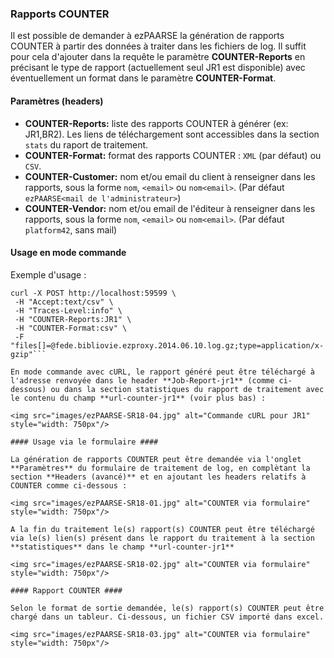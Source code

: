 ### Rapports COUNTER ###

Il est possible de demander à ezPAARSE la génération de rapports COUNTER à partir des données à traiter dans les fichiers de log.
Il suffit pour cela d'ajouter dans la requête le paramètre **COUNTER-Reports** en précisant le type de rapport (actuellement seul JR1 est disponible) avec éventuellement un format dans le paramètre **COUNTER-Format**.


#### Paramètres (headers) ####

-   **COUNTER-Reports:** liste des rapports COUNTER à générer (ex: JR1,BR2). Les liens de téléchargement sont accessibles dans la section `stats` du raport de traitement.
-   **COUNTER-Format:** format des rapports COUNTER : `XML` (par défaut) ou `CSV`.  
-   **COUNTER-Customer:** nom et/ou email du client à renseigner dans les rapports, sous la forme `nom`, `<email>` ou `nom<email>`. (Par défaut `ezPAARSE<mail de l'administrateur>`)  
-   **COUNTER-Vendor:** nom et/ou email de l'éditeur à renseigner dans les rapports, sous la forme `nom`, `<email>` ou `nom<email>`. (Par défaut `platform42`, sans mail)  

#### Usage en mode commande ####

Exemple d'usage :
```shell
curl -X POST http://localhost:59599 \
 -H "Accept:text/csv" \
 -H "Traces-Level:info" \
 -H "COUNTER-Reports:JR1" \
 -H "COUNTER-Format:csv" \
 -F "files[]=@fede.bibliovie.ezproxy.2014.06.10.log.gz;type=application/x-gzip"```

En mode commande avec cURL, le rapport généré peut être téléchargé à l'adresse renvoyée dans le header **Job-Report-jr1** (comme ci-dessous) ou dans la section statistiques du rapport de traitement avec le contenu du champ **url-counter-jr1** (voir plus bas) :

<img src="images/ezPAARSE-SR18-04.jpg" alt="Commande cURL pour JR1" style="width: 750px"/>

#### Usage via le formulaire ####

La génération de rapports COUNTER peut être demandée via l'onglet **Paramètres** du formulaire de traitement de log, en complètant la section **Headers (avancé)** et en ajoutant les headers relatifs à COUNTER comme ci-dessous :

<img src="images/ezPAARSE-SR18-01.jpg" alt="COUNTER via formulaire" style="width: 750px"/>

A la fin du traitement le(s) rapport(s) COUNTER peut être téléchargé via le(s) lien(s) présent dans le rapport du traitement à la section **statistiques** dans le champ **url-counter-jr1**

<img src="images/ezPAARSE-SR18-02.jpg" alt="COUNTER via formulaire" style="width: 750px"/>

#### Rapport COUNTER ####

Selon le format de sortie demandée, le(s) rapport(s) COUNTER peut être chargé dans un tableur. Ci-dessous, un fichier CSV importé dans excel.

<img src="images/ezPAARSE-SR18-03.jpg" alt="COUNTER via formulaire" style="width: 750px"/>

